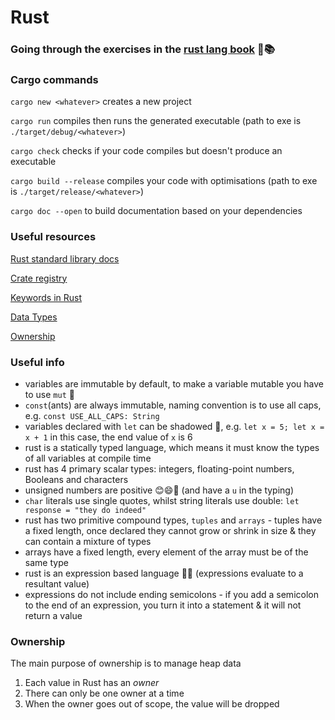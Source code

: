 # Rust

### Going through the exercises in the [rust lang book](https://doc.rust-lang.org/book/) 🦀📚

### Cargo commands

`cargo new <whatever>` creates a new project

`cargo run` compiles then runs the generated executable (path to exe is `./target/debug/<whatever>`)

`cargo check` checks if your code compiles but doesn't produce an executable

`cargo build --release` compiles your code with optimisations (path to exe is `./target/release/<whatever>`)

`cargo doc --open` to build documentation based on your dependencies


### Useful resources

[Rust standard library docs](https://doc.rust-lang.org/stable/std/prelude/index.html#modules)

[Crate registry](https://crates.io/)

[Keywords in Rust](https://doc.rust-lang.org/stable/book/appendix-01-keywords.html)

[Data Types](https://doc.rust-lang.org/stable/book/ch03-02-data-types.html)

[Ownership](https://doc.rust-lang.org/stable/book/ch04-01-what-is-ownership.html)

### Useful info 

- variables are immutable by default, to make a variable mutable you have to use `mut` 🐶
- `const`(ants) are always immutable, naming convention is to use all caps, e.g. `const USE_ALL_CAPS: String`
- variables declared with `let` can be shadowed 👻, e.g. `let x = 5; let x = x + 1` in this case, the end value of `x` is 6 
- rust is a statically typed language, which means it must know the types of all variables at compile time
- rust has 4 primary scalar types: integers, floating-point numbers, Booleans and characters
- unsigned numbers are positive 😊😄🤗 (and have a `u` in the typing)
- `char` literals use single quotes, whilst string literals use double: `let response = "they do indeed"`
- rust has two primitive compound types, `tuples` and `arrays` - tuples have a fixed length, once declared they cannot grow or shrink in size & they can contain a mixture of types
- arrays have a fixed length, every element of the array must be of the same type
- rust is an expression based language 👄💬 (expressions evaluate to a resultant value)
- expressions do not include ending semicolons - if you add a semicolon to the end of an expression, you turn it into a statement & it will not return a value

### Ownership

The main purpose of ownership is to manage heap data

1. Each value in Rust has an *owner*
2. There can only be one owner at a time
3. When the owner goes out of scope, the value will be dropped
